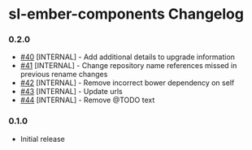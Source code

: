 # sl-ember-components Changelog

### 0.2.0

* [#40](https://github.com/softlayer/sl-ember-components/pull/40) [INTERNAL] - Add additional details to upgrade information
* [#41](https://github.com/softlayer/sl-ember-components/pull/41) [INTERNAL] - Change repository name references missed in previous rename changes
* [#42](https://github.com/softlayer/sl-ember-components/pull/42) [INTERNAL] - Remove incorrect bower dependency on self
* [#43](https://github.com/softlayer/sl-ember-components/pull/43) [INTERNAL] - Update urls
* [#44](https://github.com/softlayer/sl-ember-components/pull/44) [INTERNAL] - Remove @TODO text

### 0.1.0

* Initial release